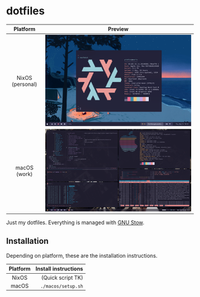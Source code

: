 # dotfiles

| Platform | Preview |
|:--------:|:-------:|
| NixOS (personal) | ![Screenshot of NixOS](./static/nixos.png) |
| macOS (work) | ![Screenshot of my macOS workstation](./static/macos.png) |

Just my dotfiles. Everything is managed with [GNU Stow](https://www.gnu.org/software/stow/).

## Installation

Depending on platform, these are the installation instructions.

|  Platform | Install instructions |
|:---------:|---------------------:|
|     NixOS |    (Quick script TK) |
|     macOS |   `./macos/setup.sh` |
